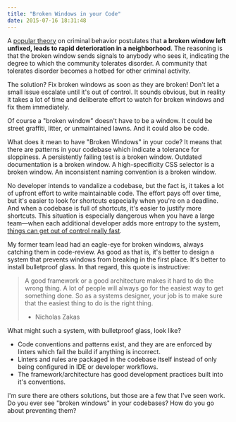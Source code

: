 ```yaml
---
title: "Broken Windows in your Code"
date: 2015-07-16 18:31:48
---
```


A <a href="https://en.wikipedia.org/wiki/Broken_windows_theory" >popular theory</a> on criminal behavior postulates that **a broken window left unfixed, leads to rapid deterioration in a neighborhood**. The reasoning is that the broken window sends signals to anybody who sees it, indicating the degree to which the community tolerates disorder. A community that tolerates disorder becomes a hotbed for other criminal activity.

The solution? Fix broken windows as soon as they are broken! Don't let a small issue escalate until it's out of control. It sounds obvious, but in reality it takes a lot of time and deliberate effort to watch for broken windows and fix them immediately.

Of course a "broken window" doesn't have to be a window. It could be street graffiti, litter, or unmaintained lawns. And it could also be code.

What does it mean to have "Broken Windows" in your code? It means that there are patterns in your codebase which indicate a tolerance for sloppiness. A persistently failing test is a broken window. Outdated documentation is a broken window. A high-specificity CSS selector is a broken window. An inconsistent naming convention is a broken window.

No developer intends to vandalize a codebase, but the fact is, it takes a lot of upfront effort to write maintainable code. The effort pays off over time, but it's easier to look for shortcuts especially when you're on a deadline. And when a codebase is full of shortcuts, it's easier to justify more shortcuts. This situation is especially dangerous when you have a large team—when each additional developer adds more entropy to the system, [things can get out of control really fast][1].

 [1]: http://www.nczonline.net/blog/2015/05/14/the-bunny-theory-of-code/

My former team lead had an eagle-eye for broken windows, always catching them in code-review. As good as that is, it's better to design a system that prevents windows from breaking in the first place. It's better to install bulletproof glass. In that regard, this quote is instructive:

> A good framework or a good architecture makes it hard to do the wrong thing. A lot of people will always go for the easiest way to get something done. So as a systems designer, your job is to make sure that the easiest thing to do is the right thing.
> - Nicholas Zakas

What might such a system, with bulletproof glass, look like?

*   Code conventions and patterns exist, and they are are enforced by linters which fail the build if anything is incorrect.
*   Linters and rules are packaged in the codebase itself instead of only being configured in IDE or developer workflows.
*   The framework/architecture has good development practices built into it's conventions.

I'm sure there are others solutions, but those are a few that I've seen work. Do you ever see "broken windows" in your codebases? How do you go about preventing them?
